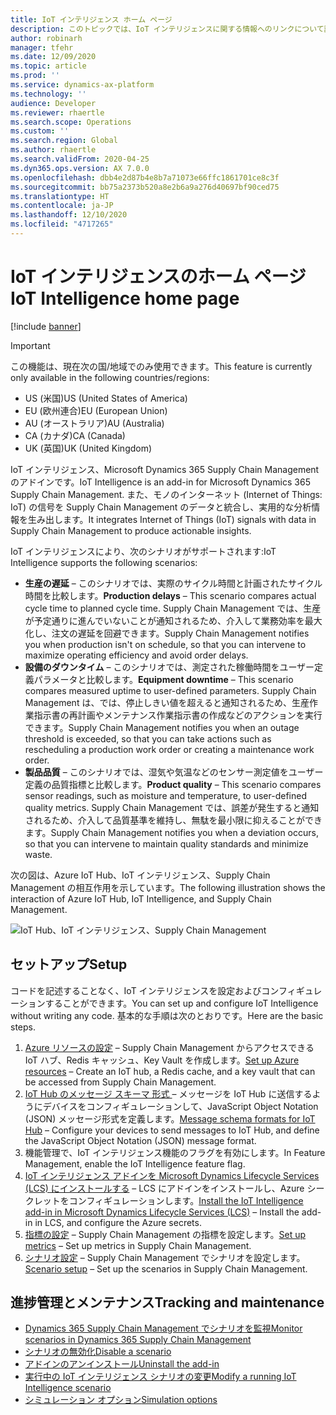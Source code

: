 ```yaml
---
title: IoT インテリジェンス ホーム ページ
description: このトピックでは、IoT インテリジェンスに関する情報へのリンクについて説明します。
author: robinarh
manager: tfehr
ms.date: 12/09/2020
ms.topic: article
ms.prod: ''
ms.service: dynamics-ax-platform
ms.technology: ''
audience: Developer
ms.reviewer: rhaertle
ms.search.scope: Operations
ms.custom: ''
ms.search.region: Global
ms.author: rhaertle
ms.search.validFrom: 2020-04-25
ms.dyn365.ops.version: AX 7.0.0
ms.openlocfilehash: dbb4e2d87b4e8b7a71073e66ffc1861701ce8c3f
ms.sourcegitcommit: bb75a2373b520a8e2b6a9a276d40697bf90ced75
ms.translationtype: HT
ms.contentlocale: ja-JP
ms.lasthandoff: 12/10/2020
ms.locfileid: "4717265"
---
```

# <a name="iot-intelligence-home-page"></a><span data-ttu-id="4aa87-103">IoT インテリジェンスのホーム ページ</span><span class="sxs-lookup"><span data-stu-id="4aa87-103">IoT Intelligence home page</span></span>

[!include [banner](../../includes/banner.md)]

> [!IMPORTANT]
> <span data-ttu-id="4aa87-104">この機能は、現在次の国/地域でのみ使用できます。</span><span class="sxs-lookup"><span data-stu-id="4aa87-104">This feature is currently only available in the following countries/regions:</span></span>
>
> - <span data-ttu-id="4aa87-105">US (米国)</span><span class="sxs-lookup"><span data-stu-id="4aa87-105">US (United States of America)</span></span>
> - <span data-ttu-id="4aa87-106">EU (欧州連合)</span><span class="sxs-lookup"><span data-stu-id="4aa87-106">EU (European Union)</span></span>
> - <span data-ttu-id="4aa87-107">AU (オーストラリア)</span><span class="sxs-lookup"><span data-stu-id="4aa87-107">AU (Australia)</span></span>
> - <span data-ttu-id="4aa87-108">CA (カナダ)</span><span class="sxs-lookup"><span data-stu-id="4aa87-108">CA (Canada)</span></span>
> - <span data-ttu-id="4aa87-109">UK (英国)</span><span class="sxs-lookup"><span data-stu-id="4aa87-109">UK (United Kingdom)</span></span>

<span data-ttu-id="4aa87-110">IoT インテリジェンス、Microsoft Dynamics 365 Supply Chain Management のアドインです。</span><span class="sxs-lookup"><span data-stu-id="4aa87-110">IoT Intelligence is an add-in for Microsoft Dynamics 365 Supply Chain Management.</span></span> <span data-ttu-id="4aa87-111">また、モノのインターネット (Internet of Things: IoT) の信号を Supply Chain Management のデータと統合し、実用的な分析情報を生み出します。</span><span class="sxs-lookup"><span data-stu-id="4aa87-111">It integrates Internet of Things (IoT) signals with data in Supply Chain Management to produce actionable insights.</span></span>

<span data-ttu-id="4aa87-112">IoT インテリジェンスにより、次のシナリオがサポートされます:</span><span class="sxs-lookup"><span data-stu-id="4aa87-112">IoT Intelligence supports the following scenarios:</span></span>

+ <span data-ttu-id="4aa87-113">**生産の遅延** – このシナリオでは、実際のサイクル時間と計画されたサイクル時間を比較します。</span><span class="sxs-lookup"><span data-stu-id="4aa87-113">**Production delays** – This scenario compares actual cycle time to planned cycle time.</span></span> <span data-ttu-id="4aa87-114">Supply Chain Management では、生産が予定通りに進んでいないことが通知されるため、介入して業務効率を最大化し、注文の遅延を回避できます。</span><span class="sxs-lookup"><span data-stu-id="4aa87-114">Supply Chain Management notifies you when production isn't on schedule, so that you can intervene to maximize operating efficiency and avoid order delays.</span></span>
+ <span data-ttu-id="4aa87-115">**設備のダウンタイム** – このシナリオでは、測定された稼働時間をユーザー定義パラメータと比較します。</span><span class="sxs-lookup"><span data-stu-id="4aa87-115">**Equipment downtime** – This scenario compares measured uptime to user-defined parameters.</span></span> <span data-ttu-id="4aa87-116">Supply Chain Management は、では、停止しきい値を超えると通知されるため、生産作業指示書の再計画やメンテナンス作業指示書の作成などのアクションを実行できます。</span><span class="sxs-lookup"><span data-stu-id="4aa87-116">Supply Chain Management notifies you when an outage threshold is exceeded, so that you can take actions such as rescheduling a production work order or creating a maintenance work order.</span></span>
+ <span data-ttu-id="4aa87-117">**製品品質** – このシナリオでは、湿気や気温などのセンサー測定値をユーザー定義の品質指標と比較します。</span><span class="sxs-lookup"><span data-stu-id="4aa87-117">**Product quality** – This scenario compares sensor readings, such as moisture and temperature, to user-defined quality metrics.</span></span> <span data-ttu-id="4aa87-118">Supply Chain Management では、誤差が発生すると通知されるため、介入して品質基準を維持し、無駄を最小限に抑えることができます。</span><span class="sxs-lookup"><span data-stu-id="4aa87-118">Supply Chain Management notifies you when a deviation occurs, so that you can intervene to maintain quality standards and minimize waste.</span></span>

<span data-ttu-id="4aa87-119">次の図は、Azure IoT Hub、IoT インテリジェンス、Supply Chain Management の相互作用を示しています。</span><span class="sxs-lookup"><span data-stu-id="4aa87-119">The following illustration shows the interaction of Azure IoT Hub, IoT Intelligence, and Supply Chain Management.</span></span>

![IoT Hub、IoT インテリジェンス、Supply Chain Management](media/iot_intelligence.png)

## <a name="setup"></a><span data-ttu-id="4aa87-121">セットアップ</span><span class="sxs-lookup"><span data-stu-id="4aa87-121">Setup</span></span>

<span data-ttu-id="4aa87-122">コードを記述することなく、IoT インテリジェンスを設定およびコンフィギュレーションすることができます。</span><span class="sxs-lookup"><span data-stu-id="4aa87-122">You can set up and configure IoT Intelligence without writing any code.</span></span> <span data-ttu-id="4aa87-123">基本的な手順は次のとおりです。</span><span class="sxs-lookup"><span data-stu-id="4aa87-123">Here are the basic steps.</span></span>

1. <span data-ttu-id="4aa87-124">[Azure リソースの設定](iot-azure-setup.md) – Supply Chain Management からアクセスできる IoT ハブ、Redis キャッシュ、Key Vault を作成します。</span><span class="sxs-lookup"><span data-stu-id="4aa87-124">[Set up Azure resources](iot-azure-setup.md) – Create an IoT hub, a Redis cache, and a key vault that can be accessed from Supply Chain Management.</span></span>
2. <span data-ttu-id="4aa87-125">[IoT Hub のメッセージ スキーマ 形式 ](iot-schema-format.md) – メッセージを IoT Hub に送信するようにデバイスをコンフィギュレーションして、JavaScript Object Notation (JSON) メッセージ形式を定義します。</span><span class="sxs-lookup"><span data-stu-id="4aa87-125">[Message schema formats for IoT Hub](iot-schema-format.md) – Configure your devices to send messages to IoT Hub, and define the JavaScript Object Notation (JSON) message format.</span></span>
3. <span data-ttu-id="4aa87-126">機能管理で、IoT インテリジェンス機能のフラグを有効にします。</span><span class="sxs-lookup"><span data-stu-id="4aa87-126">In Feature Management, enable the IoT Intelligence feature flag.</span></span> 
4. <span data-ttu-id="4aa87-127">[IoT インテリジェンス アドインを Microsoft Dynamics Lifecycle Services (LCS) にインストールする](iot-lcs-setup.md) – LCS にアドインをインストールし、Azure シークレットをコンフィギュレーションします。</span><span class="sxs-lookup"><span data-stu-id="4aa87-127">[Install the IoT Intelligence add-in in Microsoft Dynamics Lifecycle Services (LCS)](iot-lcs-setup.md) – Install the add-in in LCS, and configure the Azure secrets.</span></span>
5. <span data-ttu-id="4aa87-128">[指標の設定](iot-metrics-setup.md) – Supply Chain Management の指標を設定します。</span><span class="sxs-lookup"><span data-stu-id="4aa87-128">[Set up metrics](iot-metrics-setup.md) – Set up metrics in Supply Chain Management.</span></span>
6. <span data-ttu-id="4aa87-129">[シナリオ設定](iot-scenario-setup.md) – Supply Chain Management でシナリオを設定します。</span><span class="sxs-lookup"><span data-stu-id="4aa87-129">[Scenario setup](iot-scenario-setup.md) – Set up the scenarios in Supply Chain Management.</span></span>

## <a name="tracking-and-maintenance"></a><span data-ttu-id="4aa87-130">進捗管理とメンテナンス</span><span class="sxs-lookup"><span data-stu-id="4aa87-130">Tracking and maintenance</span></span>

+ [<span data-ttu-id="4aa87-131">Dynamics 365 Supply Chain Management でシナリオを監視</span><span class="sxs-lookup"><span data-stu-id="4aa87-131">Monitor scenarios in Dynamics 365 Supply Chain Management</span></span>](iot-management.md#monitor-scenarios)
+ [<span data-ttu-id="4aa87-132">シナリオの無効化</span><span class="sxs-lookup"><span data-stu-id="4aa87-132">Disable a scenario</span></span>](iot-scenario-setup.md#disable-a-scenario)
+ [<span data-ttu-id="4aa87-133">アドインのアンインストール</span><span class="sxs-lookup"><span data-stu-id="4aa87-133">Uninstall the add-in</span></span>](iot-lcs-setup.md#uninstall-addin)
+ [<span data-ttu-id="4aa87-134">実行中の IoT インテリジェンス シナリオの変更</span><span class="sxs-lookup"><span data-stu-id="4aa87-134">Modify a running IoT Intelligence scenario</span></span>](iot-management.md#modify-a-running-iot-intelligence-scenario)
+ [<span data-ttu-id="4aa87-135">シミュレーション オプション</span><span class="sxs-lookup"><span data-stu-id="4aa87-135">Simulation options</span></span>](iot-management.md#simulation-options)

